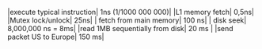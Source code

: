 |execute typical instruction| 1ns (1/1000 000 000)|
|L1 memory fetch| 0,5ns|
|Mutex lock/unlock| 25ns|
| fetch from main memory| 100 ns|
| disk seek| 8,000,000 ns = 8ms|
|read 1MB sequentially from disk| 20 ms |
|send packet US to Europe| 150 ms|

